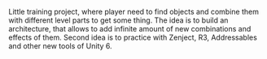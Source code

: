 Little training project, where player need to find objects and combine them with different level parts to get some thing.
The idea is to build an architecture, that allows to add infinite amount of new combinations and effects of them.
Second idea is to practice with Zenject, R3, Addressables and other new tools of Unity 6.

